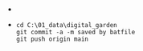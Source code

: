 -
- ```shell
  cd C:\01_data\digital_garden
  git commit -a -m saved by batfile
  git push origin main
  
  ```